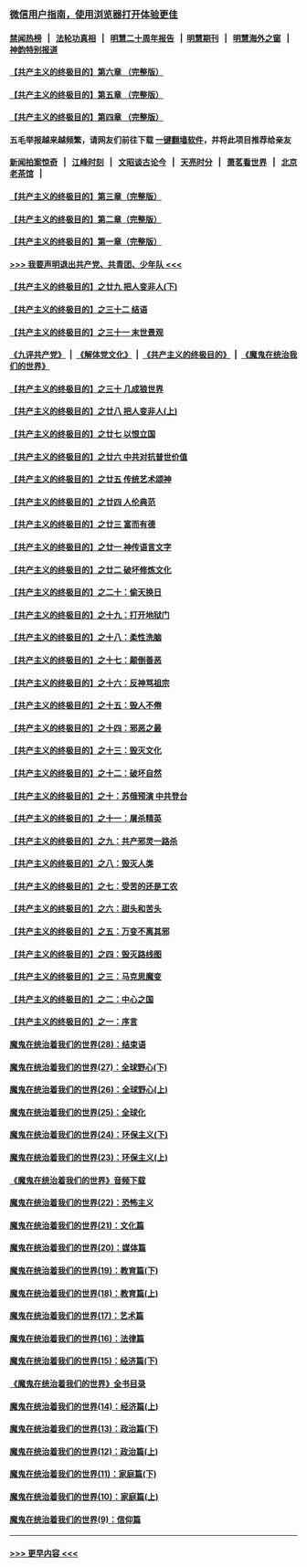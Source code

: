### [微信用户指南，使用浏览器打开体验更佳](https://github.com/gfw-breaker/banned-news1/blob/master/indexes/wechat-guide.md?t=0)
#### [禁闻热榜](热点新闻.md?t=0)  &nbsp;&nbsp;|&nbsp;&nbsp; [法轮功真相](https://github.com/gfw-breaker/truth/blob/master/README.md?t=0) &nbsp;&nbsp;|&nbsp;&nbsp; [明慧二十周年报告](https://github.com/gfw-breaker/mh-reports/blob/master/README.md?t=0) &nbsp;&nbsp;|&nbsp;&nbsp;[明慧期刊](https://github.com/gfw-breaker/mh-qikan) &nbsp;&nbsp;|&nbsp;&nbsp; [明慧海外之窗](https://github.com/gfw-breaker/mh-news/blob/master/README.md?t=0) &nbsp;&nbsp;|&nbsp;&nbsp; [神韵特别报道](https://github.com/gfw-breaker/mh-news/blob/master/shenyun.md?t=0)
#### [【共产主义的终极目的】第六章 （完整版）](../pages/nsc422/n11428913.md?t=02171311) 
#### [【共产主义的终极目的】第五章 （完整版）](../pages/nsc422/n11428912.md?t=02171311) 
#### [【共产主义的终极目的】第四章 （完整版）](../pages/nsc422/n11428907.md?t=02171311) 
#### 五毛举报越来越频繁，请网友们前往下载 [一键翻墙软件](https://github.com/gfw-breaker/ssr-accounts)，并将此项目推荐给亲友
#### [新闻拍案惊奇](https://github.com/gfw-breaker/banned-news1/blob/master/pages/link4.md) &nbsp;&nbsp;|&nbsp;&nbsp; [江峰时刻](https://github.com/gfw-breaker/banned-news1/blob/master/pages/link4.md) &nbsp;&nbsp;|&nbsp;&nbsp; [文昭谈古论今](https://github.com/gfw-breaker/banned-news1/blob/master/pages/link4.md) &nbsp;&nbsp;|&nbsp;&nbsp; [天亮时分](https://github.com/gfw-breaker/banned-news1/blob/master/pages/link4.md) &nbsp;&nbsp;|&nbsp;&nbsp; [萧茗看世界](https://github.com/gfw-breaker/banned-news1/blob/master/pages/link4.md) &nbsp;&nbsp;|&nbsp;&nbsp; [北京老茶馆](https://github.com/gfw-breaker/banned-news1/blob/master/pages/link4.md) &nbsp;&nbsp;|&nbsp;&nbsp; 
#### [【共产主义的终极目的】第三章（完整版）](../pages/nsc422/n11428848.md?t=02171311) 
#### [【共产主义的终极目的】第二章（完整版）](../pages/nsc422/n11428831.md?t=02171311) 
#### [【共产主义的终极目的】第一章（完整版）](../pages/nsc422/n11417651.md?t=02171311) 
#### [>>> 我要声明退出共产党、共青团、少年队 <<<](https://github.com/begood0513/goodnews/blob/master/quit/letter.md) 
#### [【共产主义的终极目的】之廿九 把人变非人(下)](../pages/nsc422/n11344140.md?t=02171311) 
#### [【共产主义的终极目的】之三十二 结语](../pages/nsc422/n11360535.md?t=02171311) 
#### [【共产主义的终极目的】之三十一 末世景观](../pages/nsc422/n11351129.md?t=02171311) 
#### [《九评共产党》](https://github.com/begood0513/9ping.md/blob/master/README.md) &nbsp;|&nbsp; [《解体党文化》](../../../../jtdwh.md/blob/master/README.md)  &nbsp;|&nbsp; [《共产主义的终极目的》](../../../../gczydzjmd.md/blob/master/README.md) &nbsp;|&nbsp; [《魔鬼在统治我们的世界》](../../../../mgztzwmdsj.md/blob/master/README.md) 
#### [【共产主义的终极目的】之三十 几成狼世界](../pages/nsc422/n11348280.md?t=02171311) 
#### [【共产主义的终极目的】之廿八 把人变非人(上)](../pages/nsc422/n11340492.md?t=02171311) 
#### [【共产主义的终极目的】之廿七 以恨立国](../pages/nsc422/n11336944.md?t=02171311) 
#### [【共产主义的终极目的】之廿六 中共对抗普世价值](../pages/nsc422/n11324785.md?t=02171311) 
#### [【共产主义的终极目的】之廿五 传统艺术颂神](../pages/nsc422/n11296396.md?t=02171311) 
#### [【共产主义的终极目的】之廿四 人伦典范](../pages/nsc422/n11296397.md?t=02171311) 
#### [【共产主义的终极目的】之廿三 富而有德](../pages/nsc422/n11283598.md?t=02171311) 
#### [【共产主义的终极目的】之廿一 神传语言文字](../pages/nsc422/n11263265.md?t=02171311) 
#### [【共产主义的终极目的】之廿二 破坏修炼文化](../pages/nsc422/n11245728.md?t=02171311) 
#### [【共产主义的终极目的】之二十：偷天换日](../pages/nsc422/n11238846.md?t=02171311) 
#### [【共产主义的终极目的】之十九：打开地狱门](../pages/nsc422/n11206376.md?t=02171311) 
#### [【共产主义的终极目的】之十八：柔性洗脑](../pages/nsc422/n11199994.md?t=02171311) 
#### [【共产主义的终极目的】之十七：颠倒善恶](../pages/nsc422/n11179782.md?t=02171311) 
#### [【共产主义的终极目的】之十六：反神骂祖宗](../pages/nsc422/n11166798.md?t=02171311) 
#### [【共产主义的终极目的】之十五：毁人不倦](../pages/nsc422/n11166792.md?t=02171311) 
#### [【共产主义的终极目的】之十四：邪恶之最](../pages/nsc422/n11150249.md?t=02171311) 
#### [【共产主义的终极目的】之十三：毁灭文化](../pages/nsc422/n11135227.md?t=02171311) 
#### [【共产主义的终极目的】之十二：破坏自然](../pages/nsc422/n11135214.md?t=02171311) 
#### [【共产主义的终极目的】之十：苏俄预演 中共登台](../pages/nsc422/n11118424.md?t=02171311) 
#### [【共产主义的终极目的】之十一：屠杀精英](../pages/nsc422/n11118442.md?t=02171311) 
#### [【共产主义的终极目的】之九：共产邪灵一路杀](../pages/nsc422/n11114139.md?t=02171311) 
#### [【共产主义的终极目的】之八：毁灭人类](../pages/nsc422/n11108503.md?t=02171311) 
#### [【共产主义的终极目的】之七：受苦的还是工农](../pages/nsc422/n11101809.md?t=02171311) 
#### [【共产主义的终极目的】之六：甜头和苦头](../pages/nsc422/n11096971.md?t=02171311) 
#### [【共产主义的终极目的】之五：万变不离其邪](../pages/nsc422/n11091285.md?t=02171311) 
#### [【共产主义的终极目的】之四：毁灭路线图](../pages/nsc422/n11086284.md?t=02171311) 
#### [【共产主义的终极目的】之三：马克思魔变](../pages/nsc422/n11061941.md?t=02171311) 
#### [【共产主义的终极目的】之二：中心之国](../pages/nsc422/n11047728.md?t=02171311) 
#### [【共产主义的终极目的】之一：序言](../pages/nsc422/n11086077.md?t=02171311) 
#### [魔鬼在统治着我们的世界(28)：结束语](../pages/nsc422/n10936246.md?t=02171311) 
#### [魔鬼在统治着我们的世界(27)：全球野心(下)](../pages/nsc422/n10928319.md?t=02171311) 
#### [魔鬼在统治着我们的世界(26)：全球野心(上)](../pages/nsc422/n10900318.md?t=02171311) 
#### [魔鬼在统治着我们的世界(25)：全球化](../pages/nsc422/n10788205.md?t=02171311) 
#### [魔鬼在统治着我们的世界(24)：环保主义(下)](../pages/nsc422/n10695307.md?t=02171311) 
#### [魔鬼在统治着我们的世界(23)：环保主义(上)](../pages/nsc422/n10688613.md?t=02171311) 
#### [《魔鬼在统治着我们的世界》音频下载](../pages/nsc422/n10635553.md?t=02171311) 
#### [魔鬼在统治着我们的世界(22)：恐怖主义](../pages/nsc422/n10614727.md?t=02171311) 
#### [魔鬼在统治着我们的世界(21)：文化篇](../pages/nsc422/n10597706.md?t=02171311) 
#### [魔鬼在统治着我们的世界(20)：媒体篇](../pages/nsc422/n10586579.md?t=02171311) 
#### [魔鬼在统治着我们的世界(19)：教育篇(下)](../pages/nsc422/n10564808.md?t=02171311) 
#### [魔鬼在统治着我们的世界(18)：教育篇(上)](../pages/nsc422/n10526970.md?t=02171311) 
#### [魔鬼在统治着我们的世界(17)：艺术篇](../pages/nsc422/n10499093.md?t=02171311) 
#### [魔鬼在统治着我们的世界(16)：法律篇](../pages/nsc422/n10485969.md?t=02171311) 
#### [魔鬼在统治着我们的世界(15)：经济篇(下)](../pages/nsc422/n10469975.md?t=02171311) 
#### [《魔鬼在统治着我们的世界》全书目录](../pages/nsc422/n10464261.md?t=02171311) 
#### [魔鬼在统治着我们的世界(14)：经济篇(上)](../pages/nsc422/n10457370.md?t=02171311) 
#### [魔鬼在统治着我们的世界(13)：政治篇(下)](../pages/nsc422/n10448270.md?t=02171311) 
#### [魔鬼在统治着我们的世界(12)：政治篇(上)](../pages/nsc422/n10444576.md?t=02171311) 
#### [魔鬼在统治着我们的世界(11)：家庭篇(下)](../pages/nsc422/n10440961.md?t=02171311) 
#### [魔鬼在统治着我们的世界(10)：家庭篇(上)](../pages/nsc422/n10435448.md?t=02171311) 
#### [魔鬼在统治着我们的世界(9)：信仰篇](../pages/nsc422/n10432159.md?t=02171311) 

----
#### [ >>> 更早内容 <<< ](../indexes/nsc422-earlier.md)
